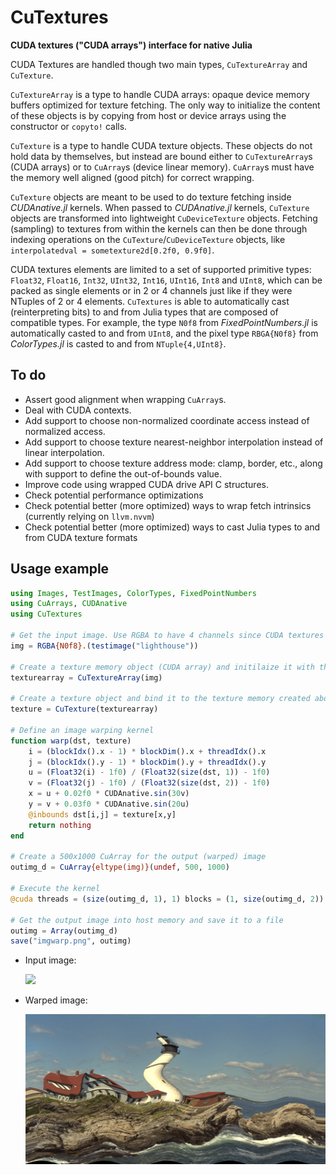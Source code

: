 # CuTextures

**CUDA textures ("CUDA arrays") interface for native Julia**

CUDA Textures are handled though two main types, `CuTextureArray` and `CuTexture`.

`CuTextureArray` is a type to handle CUDA arrays: opaque device memory buffers optimized for texture fetching.
The only way to initialize the content of these objects is by copying from host or device arrays using the constructor or `copyto!` calls.

`CuTexture` is a type to handle CUDA texture objects. These objects do not hold data by themselves,
but instead are bound either to `CuTextureArray`s (CUDA arrays) or to `CuArray`s (device linear memory). `CuArray`s must have the memory well aligned (good pitch) for correct wrapping.

`CuTexture` objects are meant to be used to do texture fetching inside *CUDAnative.jl* kernels.
When passed to *CUDAnative.jl* kernels, `CuTexture` objects are transformed into lightweight `CuDeviceTexture` objects.
Fetching (sampling) to textures from within the kernels can then be done through indexing operations on the `CuTexture`/`CuDeviceTexture` objects, like `interpolatedval = sometexture2d[0.2f0, 0.9f0]`.

CUDA textures elements are limited to a set of supported primitive types: `Float32`, `Float16`, `Int32`, `UInt32`, `Int16`, `UInt16`, `Int8` and `UInt8`, which can be packed as single elements or in 2 or 4 channels just like if they were NTuples of 2 or 4 elements.
`CuTextures` is able to automatically cast (reinterpreting bits) to and from Julia types that are composed of compatible types. For example, the type `N0f8` from *FixedPointNumbers.jl* is automatically casted to and from `UInt8`, and the pixel type `RBGA{N0f8}` from *ColorTypes.jl* is casted to and from `NTuple{4,UInt8}`.


## To do

- Assert good alignment when wrapping `CuArray`s.
- Deal with CUDA contexts.
- Add support to choose non-normalized coordinate access instead of normalized access.
- Add support to choose texture nearest-neighbor interpolation instead of linear interpolation.
- Add support to choose texture address mode: clamp, border, etc., along with support to define the out-of-bounds value.
- Improve code using wrapped CUDA drive API C structures.
- Check potential performance optimizations
- Check potential better (more optimized) ways to wrap fetch intrinsics (currently relying on `llvm.nvvm`)
- Check potential better (more optimized) ways to cast Julia types to and from CUDA texture formats


## Usage example

```julia
using Images, TestImages, ColorTypes, FixedPointNumbers
using CuArrays, CUDAnative
using CuTextures

# Get the input image. Use RGBA to have 4 channels since CUDA textures can have only 1, 2 or 4 channels.
img = RGBA{N0f8}.(testimage("lighthouse"))

# Create a texture memory object (CUDA array) and initilaize it with the input image content (from host).
texturearray = CuTextureArray(img)

# Create a texture object and bind it to the texture memory created above
texture = CuTexture(texturearray)

# Define an image warping kernel
function warp(dst, texture)
    i = (blockIdx().x - 1) * blockDim().x + threadIdx().x
    j = (blockIdx().y - 1) * blockDim().y + threadIdx().y
    u = (Float32(i) - 1f0) / (Float32(size(dst, 1)) - 1f0)
    v = (Float32(j) - 1f0) / (Float32(size(dst, 2)) - 1f0)
    x = u + 0.02f0 * CUDAnative.sin(30v)
    y = v + 0.03f0 * CUDAnative.sin(20u)
    @inbounds dst[i,j] = texture[x,y]
    return nothing
end

# Create a 500x1000 CuArray for the output (warped) image
outimg_d = CuArray{eltype(img)}(undef, 500, 1000)

# Execute the kernel
@cuda threads = (size(outimg_d, 1), 1) blocks = (1, size(outimg_d, 2)) warp(outimg_d, texture)

# Get the output image into host memory and save it to a file
outimg = Array(outimg_d)
save("imgwarp.png", outimg)
```

- Input image:

   ![](https://testimages.juliaimages.org/images/lighthouse.png)

- Warped image:

   ![](examples/imgwarp.png)

